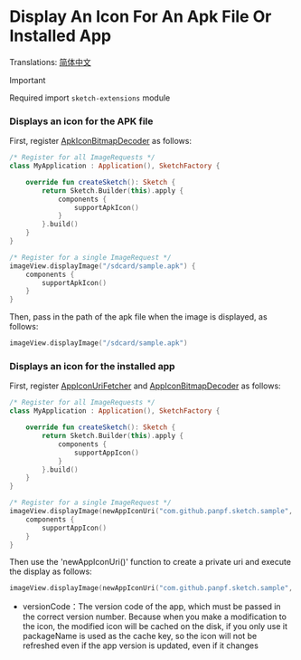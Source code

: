 # Display An Icon For An Apk File Or Installed App

Translations: [简体中文](apk_app_icon_zh.md)

> [!IMPORTANT]
> Required import `sketch-extensions` module

### Displays an icon for the APK file

First, register [ApkIconBitmapDecoder] as follows:

```kotlin
/* Register for all ImageRequests */
class MyApplication : Application(), SketchFactory {

    override fun createSketch(): Sketch {
        return Sketch.Builder(this).apply {
            components {
                supportApkIcon()
            }
        }.build()
    }
}

/* Register for a single ImageRequest */
imageView.displayImage("/sdcard/sample.apk") {
    components {
        supportApkIcon()
    }
}
```

Then, pass in the path of the apk file when the image is displayed, as follows:

```kotlin
imageView.displayImage("/sdcard/sample.apk")
```

### Displays an icon for the installed app

First, register [AppIconUriFetcher] and [AppIconBitmapDecoder] as follows:

```kotlin
/* Register for all ImageRequests */
class MyApplication : Application(), SketchFactory {

    override fun createSketch(): Sketch {
        return Sketch.Builder(this).apply {
            components {
                supportAppIcon()
            }
        }.build()
    }
}

/* Register for a single ImageRequest */
imageView.displayImage(newAppIconUri("com.github.panpf.sketch.sample", versionCode = 1)) {
    components {
        supportAppIcon()
    }
}
```

Then use the 'newAppIconUri()' function to create a private uri and execute the display as follows:

```kotlin
imageView.displayImage(newAppIconUri("com.github.panpf.sketch.sample", versionCode = 1))
```

* versionCode：The version code of the app, which must be passed in the correct version number.
  Because when you make a modification to the icon, the modified icon will be cached on the disk, if
  you only use it packageName is used as the cache key, so the icon will not be refreshed even if
  the app version is updated, even if it changes

[Sketch]: ../../sketch-core/src/main/kotlin/com/github/panpf/sketch/Sketch.kt

[AppIconBitmapDecoder]: ../../sketch-extensions-core/src/main/kotlin/com/github/panpf/sketch/decode/AppIconBitmapDecoder.kt

[ApkIconBitmapDecoder]: ../../sketch-extensions-core/src/main/kotlin/com/github/panpf/sketch/decode/ApkIconBitmapDecoder.kt

[AppIconUriFetcher]: ../../sketch-extensions-core/src/main/kotlin/com/github/panpf/sketch/fetch/AppIconUriFetcher.kt

[ImageRequest]: ../../sketch-core/src/main/kotlin/com/github/panpf/sketch/request/ImageRequest.kt